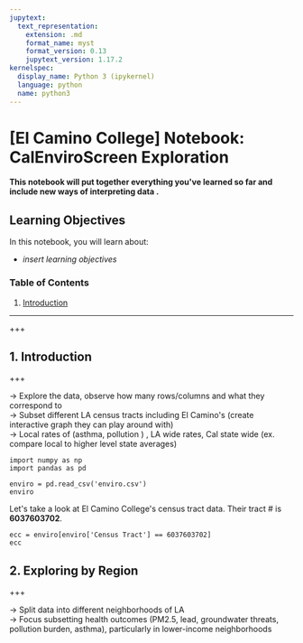 ```yaml
---
jupytext:
  text_representation:
    extension: .md
    format_name: myst
    format_version: 0.13
    jupytext_version: 1.17.2
kernelspec:
  display_name: Python 3 (ipykernel)
  language: python
  name: python3
---
```


# [El Camino College] Notebook: CalEnviroScreen Exploration

**This notebook will put together everything you've learned so far and include new ways of interpreting data .**

## Learning Objectives

In this notebook, you will learn about:
- *insert learning objectives*

### Table of Contents
   
1. [Introduction](#0) <br>

-------------------------------------------------------------------

+++

## 1. Introduction <a id='0'></a>

+++

→ Explore the data, observe how many rows/columns and what they correspond to \
→ Subset different LA census tracts including El Camino's (create interactive graph they can play around with) \
→ Local rates of (asthma, pollution ) , LA wide rates, Cal  state wide (ex. compare local to higher level state averages)

```{code-cell} ipython3
import numpy as np
import pandas as pd
```

```{code-cell} ipython3
enviro = pd.read_csv('enviro.csv')
enviro
```

Let's take a look at El Camino College's census tract data. Their tract # is **6037603702**.

```{code-cell} ipython3
ecc = enviro[enviro['Census Tract'] == 6037603702]
ecc
```

## 2. Exploring by Region <a id='1'></a>

+++

→ Split data into different neighborhoods of LA \
→ Focus subsetting health outcomes (PM2.5, lead, groundwater threats, pollution burden, asthma), particularly in lower-income neighborhoods

```{code-cell} ipython3

```
